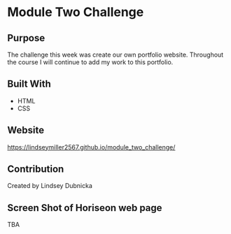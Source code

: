 # Module Two Challenge

## Purpose
The challenge this week was create our own portfolio website. Throughout the course I will continue to add my work to this portfolio. 

## Built With
* HTML
* CSS

## Website
https://lindseymiller2567.github.io/module_two_challenge/

## Contribution
Created by Lindsey Dubnicka

## Screen Shot of Horiseon web page
TBA